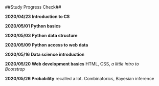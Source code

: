 ##Study Progress Check##

**2020/04/23 Introduction to CS**

**2020/05/01 Python basics**

**2020/05/03 Python data structure**

**2020/05/09 Python access to web data**

**2020/05/16 Data science introduction**

**2020/05/20 Web development basics**
HTML, CSS, _a little intro to Bootstrap_

**2020/05/26 Probability**
recalled a lot. Combinatorics, Bayesian inference
